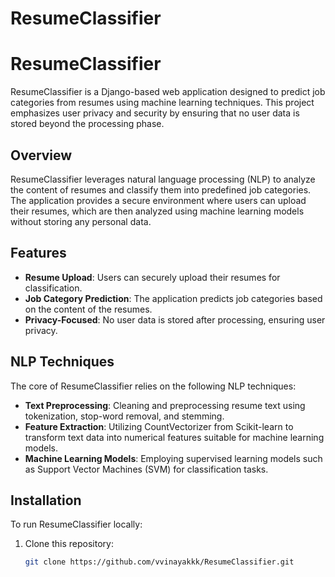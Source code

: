 # ResumeClassifier
# ResumeClassifier

ResumeClassifier is a Django-based web application designed to predict job categories from resumes using machine learning techniques. This project emphasizes user privacy and security by ensuring that no user data is stored beyond the processing phase.

## Overview

ResumeClassifier leverages natural language processing (NLP) to analyze the content of resumes and classify them into predefined job categories. The application provides a secure environment where users can upload their resumes, which are then analyzed using machine learning models without storing any personal data.

## Features

- **Resume Upload**: Users can securely upload their resumes for classification.
- **Job Category Prediction**: The application predicts job categories based on the content of the resumes.
- **Privacy-Focused**: No user data is stored after processing, ensuring user privacy.

## NLP Techniques

The core of ResumeClassifier relies on the following NLP techniques:

- **Text Preprocessing**: Cleaning and preprocessing resume text using tokenization, stop-word removal, and stemming.
- **Feature Extraction**: Utilizing CountVectorizer from Scikit-learn to transform text data into numerical features suitable for machine learning models.
- **Machine Learning Models**: Employing supervised learning models such as Support Vector Machines (SVM) for classification tasks.

## Installation

To run ResumeClassifier locally:

1. Clone this repository:
   ```bash
   git clone https://github.com/vvinayakkk/ResumeClassifier.git
